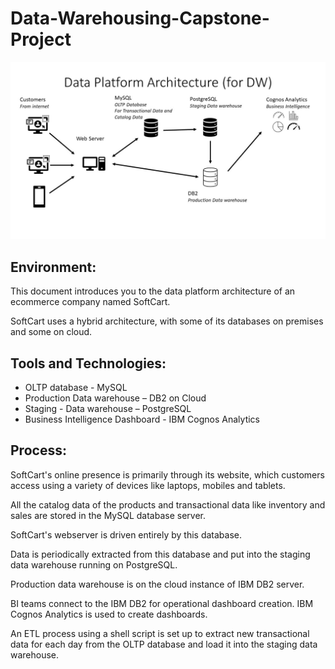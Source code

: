 # Data-Warehousing-Capstone-Project



![dw_architecture](https://github.com/OsamaELsohafy/Data-Warehousing-Capstone-Project/blob/main/dw_architecture.png)


## Environment:

This document introduces you to the data platform architecture of an ecommerce company named SoftCart.

SoftCart uses a hybrid architecture, with some of its databases on premises and some on cloud.

## Tools and Technologies:

  - OLTP database - MySQL
  - Production Data warehouse – DB2 on Cloud
  - Staging - Data warehouse – PostgreSQL
  - Business Intelligence Dashboard - IBM Cognos Analytics

## Process:

SoftCart's online presence is primarily through its website, which customers access using a variety of devices like laptops, mobiles and tablets.

All the catalog data of the products and transactional data like inventory and sales are stored in the MySQL database server.

SoftCart's webserver is driven entirely by this database.

Data is periodically extracted from this database and put into the staging data warehouse running on PostgreSQL.

Production data warehouse is on the cloud instance of IBM DB2 server.

BI teams connect to the IBM DB2 for operational dashboard creation. IBM Cognos Analytics is used to create dashboards.

An ETL process using a shell script is set up to extract new transactional data for each day from the OLTP database and load it into the staging data warehouse.
